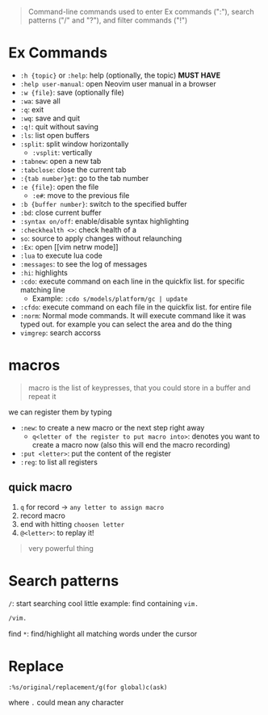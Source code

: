 > Command-line commands used to enter Ex commands (":"), search patterns ("/" and "?"), and filter commands ("!")
# Ex Commands
- `:h {topic}` or `:help`: help (optionally, the topic) **MUST HAVE**
- `:help user-manual`: open Neovim user manual in a browser
- `:w {file}`: save (optionally file)
- `:wa`: save all
- `:q`: exit
- `:wq`: save and quit
- `:q!`: quit without saving
- `:ls`: list open buffers
- `:split`: split window horizontally
	- `:vsplit`: vertically
- `:tabnew`: open a new tab
- `:tabclose`: close the current tab
- `:{tab number}gt`: go to the tab number
- `:e {file}`: open the file
	- `:e#`: move to the previous file
- `:b {buffer number}`: switch to the specified buffer
- `:bd`: close current buffer
- `:syntax on/off`: enable/disable syntax highlighting
- `:checkhealth <>`: check health of a 
- `so`: source to apply changes without relaunching
- `:Ex`: open [[vim netrw mode]]
- `:lua` to execute lua code
- `:messages`: to see the log of messages
- `:hi`: highlights
- `:cdo`: execute command on each line in the quickfix list. for specific matching line
	- Example: `:cdo s/models/platform/gc | update`
- `:cfdo`: execute command on each file in the quickfix list. for entire file
- `:norm`: Normal mode commands. It will execute command like it was typed out. for example you can select the area and do the thing
- `vimgrep`: search accorss

# macros
> macro is the list of keypresses, that you could store in a buffer and repeat it

we can register them by typing
- `:new`: to create a new macro  or the next step right away
	- `q<letter of the register to put macro into>`: denotes you want to create a macro now (also this will end the macro recording)
- `:put <letter>`: put the content of the register
- `:reg`: to list all registers

## quick macro
1. `q` for record -> `any letter to assign macro`
2. record macro
3. end with hitting `choosen letter`
4. `@<letter>`: to replay it!
> very powerful thing


# Search patterns
`/`: start searching
cool little example:
find containing `vim.`
```zsh
/vim.
```
find 
`*`: find/highlight all matching words under the cursor 



# Replace
```
:%s/original/replacement/g(for global)c(ask)
```
where `.` could mean any character